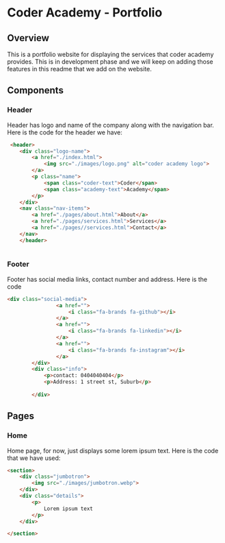 # Coder Academy - Portfolio

## Overview
This is a portfolio website for displaying the services that coder academy provides. This is in development phase and we will keep on adding those features in this readme that we add on the website.

## Components

### Header
Header has logo and name of the company along with the navigation bar. Here is the code for the header we have: 
```html
 <header>
    <div class="logo-name">
        <a href="./index.html">
            <img src="./images/logo.png" alt="coder academy logo">
        </a>
        <p class="name">
            <span class="coder-text">Coder</span>
            <span class="academy-text">Academy</span>
        </p>
    </div>
    <nav class="nav-items">
        <a href="./pages/about.html">About</a>
        <a href="./pages/services.html">Services</a>
        <a href="./pages//services.html">Contact</a>
    </nav>
    </header>
    
```

### Footer 
Footer has social media links, contact number and address. Here is the code

```html
<div class="social-media">
                <a href="">
                    <i class="fa-brands fa-github"></i>
                </a>
                <a href="">
                    <i class="fa-brands fa-linkedin"></i>
                </a>
                <a href="">
                    <i class="fa-brands fa-instagram"></i>
                </a>
        </div>
        <div class="info">
            <p>contact: 0404040404</p>
            <p>Address: 1 street st, Suburb</p>
        
        </div>
```

## Pages

### Home
Home page, for now, just displays some lorem ipsum text. Here is the code that we have used: 

```html
<section>
    <div class="jumbotron">
        <img src="./images/jumbotron.webp">
    </div>
    <div class="details">
        <p>
            Lorem ipsum text
        </p>
    </div>

</section>
```